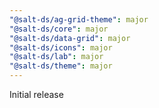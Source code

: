 ```yaml
---
"@salt-ds/ag-grid-theme": major
"@salt-ds/core": major
"@salt-ds/data-grid": major
"@salt-ds/icons": major
"@salt-ds/lab": major
"@salt-ds/theme": major
---
```


Initial release
